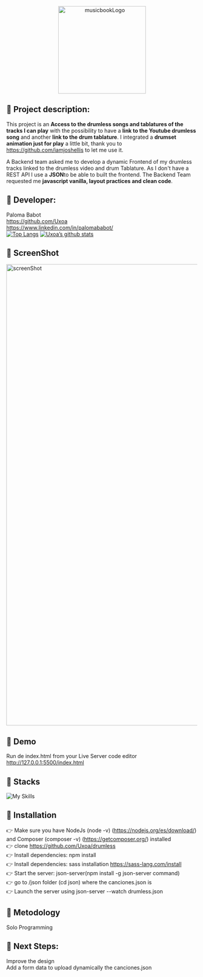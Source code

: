 
<p align="center"><img width="231" alt="musicbookLogo" src="https://user-images.githubusercontent.com/78784528/209450282-867c0a44-31c7-4e8c-bbc6-63a3be47bbb5.png"></p>


## :musical_score: Project description:

This project is an **Access to the drumless songs and tablatures of the tracks I can play** with the possibility to have a **link to the Youtube drumless song** and another **link to the drum tablature**. I integrated a **drumset animation just for play** a little bit, thank you to https://github.com/iamjoshellis to let me use it.<br>

A Backend team asked me to develop a dynamic Frontend of my drumless tracks linked to the drumless video and drum Tablature. As I don't have a REST API I use a **JSON**to be able to built the frontend. The Backend Team requested me **javascript vanilla, layout practices and clean code**.

## :musical_score: Developer:
Paloma Babot <br>
https://github.com/Uxoa<br>
https://www.linkedin.com/in/palomababot/<br>
[![Top Langs](https://github-readme-stats.vercel.app/api/top-langs/?username=Uxoa&layout=compact)](https://github.com/Uxoa) [![Uxoa’s github stats](https://github-readme-stats.vercel.app/api?username=Uxoa)](https://github.com/Uxoa)


## :musical_score: ScreenShot

<img width="1217" alt="screenShot" src="https://user-images.githubusercontent.com/78784528/209450960-d71f8017-cfb9-4299-88f4-799c8dc77b48.png">



## :musical_score: Demo 

Run de index.html from your Live Server code editor<br>
http://127.0.0.1:5500/index.html

## :musical_score: Stacks

![My Skills](https://skillicons.dev/icons?i=nodejs,html,js,jquery,css,sass)

## :musical_score: Installation

:point_right: Make sure you have NodeJs (node -v) (https://nodejs.org/es/download/) and Composer (composer -v) (https://getcomposer.org/) installed<br>
:point_right: clone https://github.com/Uxoa/drumless<br>
:point_right: Install dependencies: npm install <br>
:point_right: Install dependencies: sass installation https://sass-lang.com/install<br>
:point_right: Start the server: json-server(npm install -g json-server command)<br>
:point_right: go to /json folder (cd json) where the canciones.json is<br>
:point_right: Launch the server using json-server --watch drumless.json<br>


## :musical_score: Metodology
Solo Programming


## :musical_score: Next Steps:

Improve the design<br>
Add a form data to upload dynamically the canciones.json<br>
